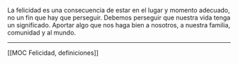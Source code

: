 La felicidad es una consecuencia de estar en el lugar y momento adecuado, no un fin que hay que perseguir. Debemos perseguir que nuestra vida tenga un significado. Aportar algo que nos haga bien a nosotros, a nuestra familia, comunidad y al mundo.


---
[[MOC Felicidad, definiciones]]